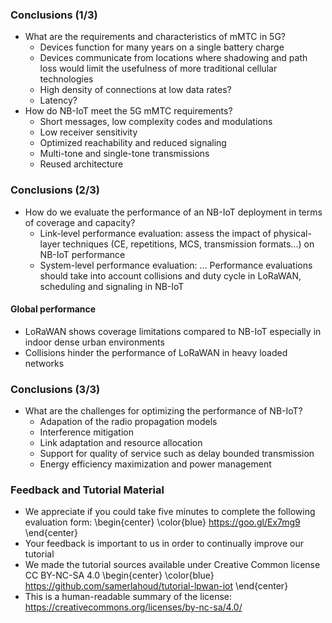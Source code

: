 ### Conclusions (1/3)
- What are the requirements and characteristics of mMTC in 5G?
    - Devices function for many years on a single battery charge
    - Devices communicate from locations where shadowing and path loss would limit the usefulness of more traditional cellular technologies
    - High density of connections at low data rates?
    - Latency?
- How do NB-IoT meet the 5G mMTC requirements?
    - Short messages, low complexity codes and modulations
    - Low receiver sensitivity
    - Optimized reachability and reduced signaling
    - Multi-tone and single-tone transmissions
    - Reused architecture

### Conclusions (2/3)
- How do we evaluate the performance of an NB-IoT deployment in terms of coverage and capacity?
    - Link-level performance evaluation: assess the impact of physical-layer techniques (CE, repetitions, MCS, transmission formats...) on NB-IoT performance
    - System-level performance evaluation: ... Performance evaluations should take into account collisions and duty cycle in LoRaWAN, scheduling and signaling in NB-IoT

#### Global performance
- LoRaWAN shows coverage limitations compared to NB-IoT especially in indoor dense urban environments
- Collisions hinder the performance of LoRaWAN in heavy loaded networks

### Conclusions (3/3)
- What are the challenges for optimizing the performance of NB-IoT?
    - Adapation of the radio propagation models
    - Interference mitigation
    - Link adaptation and resource allocation
    - Support for quality of service such as delay bounded transmission
    - Energy efficiency maximization and power management

### Feedback and Tutorial Material
- We appreciate if you could take five minutes to complete the following evaluation form:
\begin{center}
\color{blue}
https://goo.gl/Ex7mg9
\end{center}
- Your feedback is important to us in order to continually improve our tutorial
- We made the tutorial sources available under Creative Common license CC BY-NC-SA 4.0
\begin{center}
\color{blue}
https://github.com/samerlahoud/tutorial-lpwan-iot
\end{center}
- This is a human-readable summary of the license: https://creativecommons.org/licenses/by-nc-sa/4.0/
